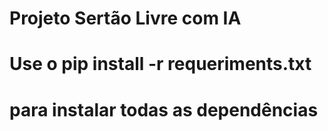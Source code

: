 # Projeto Sertão Livre com IA
# Use o pip install -r requeriments.txt
# para instalar todas as dependências
